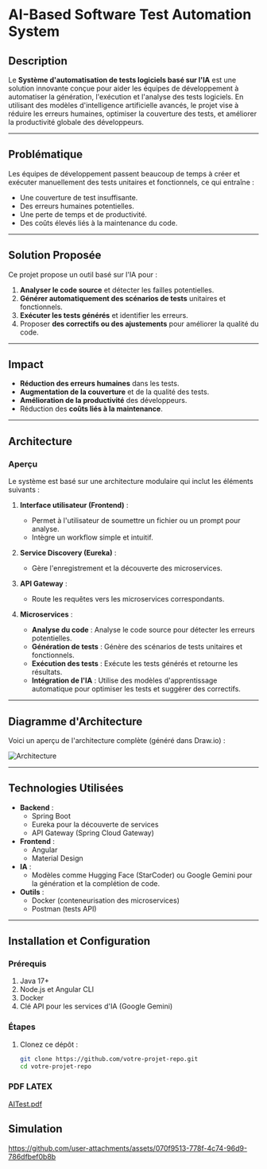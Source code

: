 # AI-Based Software Test Automation System



## Description

Le **Système d'automatisation de tests logiciels basé sur l'IA** est une solution innovante conçue pour aider les équipes de développement à automatiser la génération, l'exécution et l'analyse des tests logiciels. En utilisant des modèles d'intelligence artificielle avancés, le projet vise à réduire les erreurs humaines, optimiser la couverture des tests, et améliorer la productivité globale des développeurs.

---

## Problématique

Les équipes de développement passent beaucoup de temps à créer et exécuter manuellement des tests unitaires et fonctionnels, ce qui entraîne :
- Une couverture de test insuffisante.
- Des erreurs humaines potentielles.
- Une perte de temps et de productivité.
- Des coûts élevés liés à la maintenance du code.

---

## Solution Proposée

Ce projet propose un outil basé sur l'IA pour :
1. **Analyser le code source** et détecter les failles potentielles.
2. **Générer automatiquement des scénarios de tests** unitaires et fonctionnels.
3. **Exécuter les tests générés** et identifier les erreurs.
4. Proposer **des correctifs ou des ajustements** pour améliorer la qualité du code.

---

## Impact

- **Réduction des erreurs humaines** dans les tests.
- **Augmentation de la couverture** et de la qualité des tests.
- **Amélioration de la productivité** des développeurs.
- Réduction des **coûts liés à la maintenance**.

---

## Architecture

### Aperçu

Le système est basé sur une architecture modulaire qui inclut les éléments suivants :

1. **Interface utilisateur (Frontend)** :
   - Permet à l'utilisateur de soumettre un fichier ou un prompt pour analyse.
   - Intègre un workflow simple et intuitif.

2. **Service Discovery (Eureka)** :
   - Gère l'enregistrement et la découverte des microservices.

3. **API Gateway** :
   - Route les requêtes vers les microservices correspondants.

4. **Microservices** :
   - **Analyse du code** : Analyse le code source pour détecter les erreurs potentielles.
   - **Génération de tests** : Génère des scénarios de tests unitaires et fonctionnels.
   - **Exécution des tests** : Exécute les tests générés et retourne les résultats.
   - **Intégration de l'IA** : Utilise des modèles d'apprentissage automatique pour optimiser les tests et suggérer des correctifs.

---

## Diagramme d'Architecture

Voici un aperçu de l'architecture complète (généré dans Draw.io) :


![Architecture](https://github.com/user-attachments/assets/142bd87c-661c-45d1-b41f-5ef9ecaebeb0)


---

## Technologies Utilisées

- **Backend** :
  - Spring Boot
  - Eureka pour la découverte de services
  - API Gateway (Spring Cloud Gateway)
- **Frontend** :
  - Angular
  - Material Design
- **IA** :
  - Modèles comme Hugging Face (StarCoder) ou Google Gemini pour la génération et la complétion de code.
- **Outils** :
  - Docker (conteneurisation des microservices)
  - Postman (tests API)


---

## Installation et Configuration

### Prérequis

1. Java 17+
2. Node.js et Angular CLI
3. Docker
4. Clé API pour les services d'IA (Google Gemini)

### Étapes

1. Clonez ce dépôt :
   ```bash
   git clone https://github.com/votre-projet-repo.git
   cd votre-projet-repo

### PDF LATEX
[AITest.pdf](https://github.com/user-attachments/files/18247346/AITest.pdf)


## Simulation

https://github.com/user-attachments/assets/070f9513-778f-4c74-96d9-786dfbef0b8b









